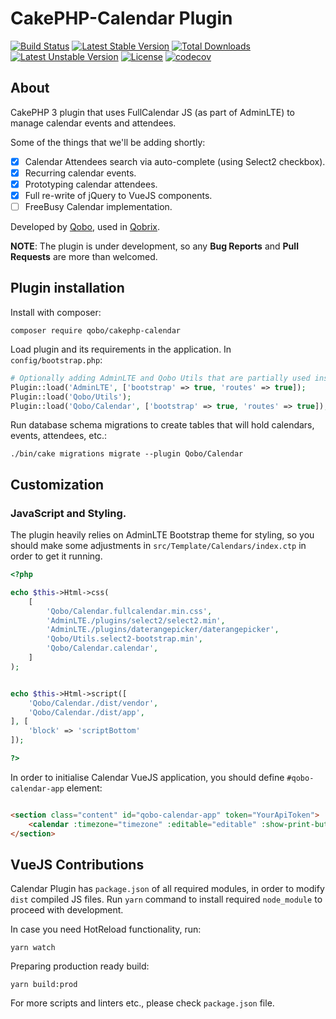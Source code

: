 CakePHP-Calendar Plugin
=======================

[![Build Status](https://travis-ci.org/QoboLtd/cakephp-calendar.svg?branch=master)](https://travis-ci.org/QoboLtd/cakephp-calendar)
[![Latest Stable Version](https://poser.pugx.org/qobo/cakephp-calendar/v/stable)](https://packagist.org/packages/qobo/cakephp-calendar)
[![Total Downloads](https://poser.pugx.org/qobo/cakephp-calendar/downloads)](https://packagist.org/packages/qobo/cakephp-calendar)
[![Latest Unstable Version](https://poser.pugx.org/qobo/cakephp-calendar/v/unstable)](https://packagist.org/packages/qobo/cakephp-calendar)
[![License](https://poser.pugx.org/qobo/cakephp-calendar/license)](https://packagist.org/packages/qobo/cakephp-calendar)
[![codecov](https://codecov.io/gh/QoboLtd/cakephp-calendar/branch/master/graph/badge.svg)](https://codecov.io/gh/QoboLtd/cakephp-calendar)

About
-----

CakePHP 3 plugin that uses FullCalendar JS (as part of AdminLTE) to manage calendar events and attendees.

Some of the things that we'll be adding shortly:
- [x] Calendar Attendees search via auto-complete (using Select2 checkbox).
- [x] Recurring calendar events.
- [x] Prototyping calendar attendees.
- [x] Full re-write of jQuery to VueJS components.
- [ ] FreeBusy Calendar implementation.

Developed by [Qobo](https://www.qobo.biz), used in [Qobrix](https://qobrix.com).

**NOTE**: The plugin is under development, so any **Bug Reports** and **Pull Requests** are more than welcomed.

Plugin installation
-------------------

Install with composer:

```
composer require qobo/cakephp-calendar
```

Load plugin and its requirements in the application. In `config/bootstrap.php`:

```php
# Optionally adding AdminLTE and Qobo Utils that are partially used inside.
Plugin::load('AdminLTE', ['bootstrap' => true, 'routes' => true]);
Plugin::load('Qobo/Utils');
Plugin::load('Qobo/Calendar', ['bootstrap' => true, 'routes' => true]);
```

Run database schema migrations to create tables that will hold calendars, events, attendees, etc.:

```
./bin/cake migrations migrate --plugin Qobo/Calendar
```

Customization
-------------

### JavaScript and Styling.

The plugin heavily relies on AdminLTE Bootstrap theme for styling, so you should make some adjustments in `src/Template/Calendars/index.ctp` in order to get it running.

```php
<?php

echo $this->Html->css(
    [
        'Qobo/Calendar.fullcalendar.min.css',
        'AdminLTE./plugins/select2/select2.min',
        'AdminLTE./plugins/daterangepicker/daterangepicker',
        'Qobo/Utils.select2-bootstrap.min',
        'Qobo/Calendar.calendar',
    ]
);


echo $this->Html->script([
    'Qobo/Calendar./dist/vendor',
    'Qobo/Calendar./dist/app',
], [
    'block' => 'scriptBottom'
]);

?>
```

In order to initialise Calendar VueJS application, you should define `#qobo-calendar-app` element:

```html

<section class="content" id="qobo-calendar-app" token="YourApiToken">
    <calendar :timezone="timezone" :editable="editable" :show-print-button="true"></calendar>
</section>

```

VueJS Contributions
-------------

Calendar Plugin has `package.json` of all required modules, in order to modify `dist` compiled JS files.
Run `yarn` command to install required `node_module` to proceed with development.

In case you need HotReload functionality, run:

```
yarn watch
```

Preparing production ready build:

```
yarn build:prod
```

For more scripts and linters etc., please check `package.json` file.

